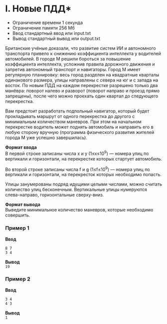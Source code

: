 # I. Новые ПДД*

* Ограничение времени 1 секунда
* Ограничение памяти 256 Мб
* Ввод стандартный ввод или input.txt
* Вывод стандартный вывод или output.txt

Британские учёные доказали, что развитие систем ИИ и автономного транспорта привело к снижению коэффициента интеллекта у
водителей автомобилей. В городе М решили бороться за повышение коэффициента интеллекта, усложнив правила дорожного
движения и запретив автономный транспорт и навигаторы. Город М имеет регулярную планировку: весь город разделен на
квадратные кварталы одинакового размера, улицы направлены с севера на юг и с запада на восток. По новым ПДД на каждом
перекрестке разрешено только два манёвра: поворот налево и разворот (поворот направо и проезд прямо запрещены), после
чего можно проехать один квартал до следующего перекрестка.

Вам предстоит разработать подпольный навигатор, который будет прокладывать маршрут от одного перекрестка до другого с
минимальным количеством маневров. При этом на начальном перекрестке водитель может поднять автомобиль и направить его в
любую сторону вручную (программа физического развития жителей города М уже успешно завершилась).

**Формат ввода**  
В первой строке записаны числа x и y (1≤x≤10<sup>9</sup>) — номера улиц по вертикали и горизонтали, на перекрестке
которых стартует автомобиль.

Во второй строке записаны числа f и g (1≤f≤10<sup>9</sup>) — номера улиц по вертикали и горизонтали, на перекресток
которых необходимо попасть.

Улицы занумерованы подряд идущими целыми числами, можно считать количество улиц бесконечным. Вертикальные улицы
нумеруются слева-направо, горизонтальные сверху-вниз.

**Формат вывода**  
Выведите минимальное количество маневров, которые необходимо совершить.

### Пример 1

**Ввод**

```
8 7
3 4
```

**Вывод**  
`19`

### Пример 2

**Ввод**

```
3 4
4 3
```

**Вывод**  
`1`